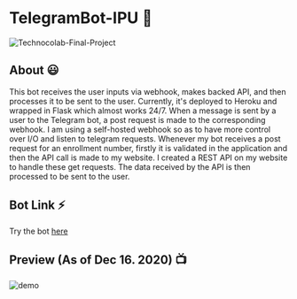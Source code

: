 # TelegramBot-IPU 🤖

![Technocolab-Final-Project](https://socialify.git.ci/kaustubhgupta/TelegramBot-IPU/image?description=1&language=1&owner=1&pattern=Circuit%20Board&theme=Light)

## About 😃
This bot receives the user inputs via webhook, makes backed API, and then processes it to be sent to the user. Currently, it's deployed to Heroku and wrapped in Flask which almost works 24/7. When a message is sent by a user to the Telegram bot, a post request is made to the corresponding webhook. I am using a self-hosted webhook so as to have more control over I/O and listen to telegram requests. Whenever my bot receives a post request for an enrollment number, firstly it is validated in the application and then the API call is made to my website. I created a REST API on my website to handle these get requests. The data received by the API is then processed to be sent to the user.

## Bot Link ⚡
Try the bot [here](https://telegram.me/ipuBOT)

## Preview (As of Dec 16. 2020) 📺
![demo](demo/demo.gif)
